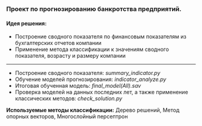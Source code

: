 ### Проект по прогнозированию банкротства предприятий.

#### Идея решения: 
* Построение сводного показателя по финансовым показателям из бухгалтерских отчетов компании
* Применение метода классификации к значениям сводного показателя, возрасту и размеру компании

_____

* Построение сводного показателя: _summary_indicator.py_
* Обучение моделей прогнозирования: _indicator_analyze.py_
* Итоговая обученная модель: _final_model(All).sav_
* Проверка моделей на данных последних лет, 
а также применение классических методов: _check_solution.py_

**Используемые методы классификации:** Дерево решений, Метод опорных векторов,
Многослойный персептрон
